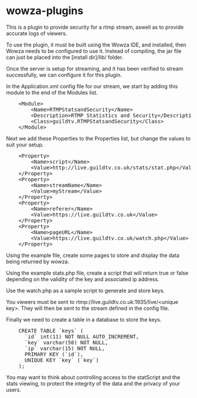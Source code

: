 wowza-plugins
===========================
This is a plugin to provide security for a rtmp stream, aswell as to provide accurate logs of viewers.

To use the plugin, it must be built using the Wowza IDE, and installed, then Wowza needs to be configured to use it.
Instead of compiling, the jar file can just be placed into the [install dir]/lib/ folder.

Once the server is setup for streaming, and it has been verified to stream successfully, we can configure it for this plugin.

In the Application.xml config file for our stream, we start by adding this module to the end of the Modules list.
<pre>
    &lt;Module&gt;
        &lt;Name&gt;RTMPStatsandSecurity&lt;/Name&gt;
        &lt;Description&gt;RTMP Statistics and Security&lt;/Description&gt;
        &lt;Class&gt;guildtv.RTMPStatsandSecurity&lt;/Class&gt;
    &lt;/Module&gt;
</pre>

Next we add these Properties to the Properties list, but change the values to suit your setup.
<pre>
    &lt;Property&gt;
        &lt;Name&gt;script&lt;/Name&gt;
        &lt;Value&gt;http://live.guildtv.co.uk/stats/stat.php&lt;/Value&gt;
    &lt;/Property&gt;
    &lt;Property&gt;
        &lt;Name&gt;streamName&lt;/Name&gt;
        &lt;Value&gt;myStream&lt;/Value&gt;
    &lt;/Property&gt;
    &lt;Property&gt;
        &lt;Name&gt;referer&lt;/Name&gt;
        &lt;Value&gt;https://live.guildtv.co.uk&lt;/Value&gt;
    &lt;/Property&gt;
    &lt;Property&gt;
        &lt;Name&gt;pageURL&lt;/Name&gt;
        &lt;Value&gt;https://live.guildtv.co.uk/watch.php&lt;/Value&gt;
    &lt;/Property&gt;
</pre>

Using the example file, create some pages to store and display the data being returned by wowza.

Using the example stats.php file, create a script that will return true or false depending on the validity of the key and associated ip address.

Use the watch.php as a sample script to generate and store keys.

You viewers must be sent to rtmp://live.guildtv.co.uk:1935/live/&lt;unique key&gt;. They will then be sent to the stream defined in the config file.

Finally we need to create a table in a database to store the keys.
<pre>
    CREATE TABLE `keys` (
      `id` int(11) NOT NULL AUTO_INCREMENT,
      `key` varchar(50) NOT NULL,
      `ip` varchar(15) NOT NULL,
      PRIMARY KEY (`id`),
      UNIQUE KEY `key` (`key`)
    );
</pre>

You may want to think about controlling access to the statScript and the stats viewing, to protect the integrity of the data and the privacy of your users.

